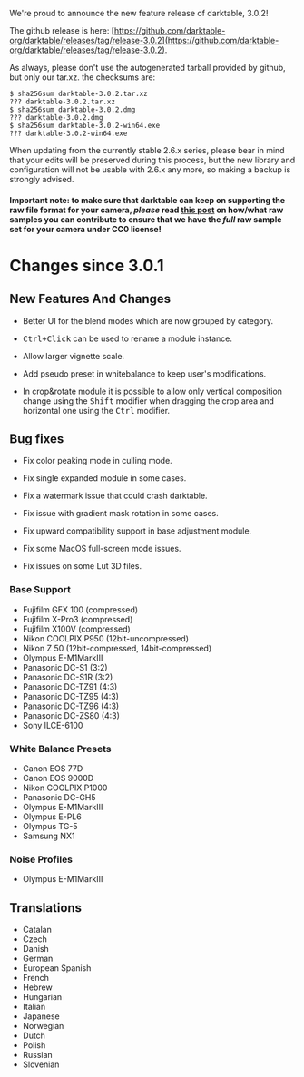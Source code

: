 We're proud to announce the new feature release of darktable, 3.0.2!

The github release is here: [https://github.com/darktable-org/darktable/releases/tag/release-3.0.2](https://github.com/darktable-org/darktable/releases/tag/release-3.0.2).

As always, please don't use the autogenerated tarball provided by
github, but only our tar.xz. the checksums are:

```
$ sha256sum darktable-3.0.2.tar.xz
??? darktable-3.0.2.tar.xz
$ sha256sum darktable-3.0.2.dmg
??? darktable-3.0.2.dmg
$ sha256sum darktable-3.0.2-win64.exe
??? darktable-3.0.2-win64.exe
```

When updating from the currently stable 2.6.x series, please bear in
mind that your edits will be preserved during this process, but the new
library and configuration will not be usable with 2.6.x any more, so
making a backup is strongly advised.

#### Important note: to make sure that darktable can keep on supporting the raw file format for your camera, *please* read [this post](https://discuss.pixls.us/t/raw-samples-wanted/5420?u=lebedevri) on how/what raw samples you can contribute to ensure that we have the *full* raw sample set for your camera under CC0 license!

# Changes since 3.0.1

## New Features And Changes

- Better UI for the blend modes which are now grouped by category.

- <kbd>Ctrl+Click</kbd> can be used to rename a module instance.

- Allow larger vignette scale.

- Add pseudo preset in whitebalance to keep user's modifications.

- In crop&rotate module it is possible to allow only vertical
  composition change using the <kbd>Shift</kbd> modifier when dragging
  the crop area and horizontal one using the <kbd>Ctrl</kbd> modifier.

## Bug fixes

- Fix color peaking mode in culling mode.

- Fix single expanded module in some cases.

- Fix a watermark issue that could crash darktable.

- Fix issue with gradient mask rotation in some cases.

- Fix upward compatibility support in base adjustment module.

- Fix some MacOS full-screen mode issues.

- Fix issues on some Lut 3D files.

### Base Support

- Fujifilm GFX 100 (compressed)
- Fujifilm X-Pro3 (compressed)
- Fujifilm X100V (compressed)
- Nikon COOLPIX P950 (12bit-uncompressed)
- Nikon Z 50 (12bit-compressed, 14bit-compressed)
- Olympus E-M1MarkIII
- Panasonic DC-S1 (3:2)
- Panasonic DC-S1R (3:2)
- Panasonic DC-TZ91 (4:3)
- Panasonic DC-TZ95 (4:3)
- Panasonic DC-TZ96 (4:3)
- Panasonic DC-ZS80 (4:3)
- Sony ILCE-6100

### White Balance Presets

- Canon EOS 77D
- Canon EOS 9000D
- Nikon COOLPIX P1000
- Panasonic DC-GH5
- Olympus E-M1MarkIII
- Olympus E-PL6
- Olympus TG-5
- Samsung NX1

### Noise Profiles

- Olympus E-M1MarkIII

## Translations

- Catalan
- Czech
- Danish
- German
- European Spanish
- French
- Hebrew
- Hungarian
- Italian
- Japanese
- Norwegian
- Dutch
- Polish
- Russian
- Slovenian
